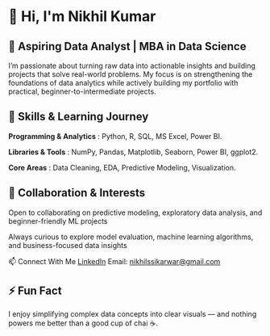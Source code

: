 # 👋 Hi, I'm Nikhil Kumar

## 🚀 Aspiring Data Analyst | MBA in Data Science

I’m passionate about turning raw data into actionable insights and building projects that solve real-world problems. My focus is on strengthening the foundations of data analytics while actively building my portfolio with practical, beginner-to-intermediate projects.

## 🔧 Skills & Learning Journey

**Programming & Analytics** : Python, R, SQL, MS Excel, Power BI.

**Libraries & Tools** : NumPy, Pandas, Matplotlib, Seaborn, Power BI, ggplot2.

**Core Areas** : Data Cleaning, EDA, Predictive Modeling, Visualization.

## 🤝 Collaboration & Interests
Open to collaborating on predictive modeling, exploratory data analysis, and beginner-friendly ML projects

Always curious to explore model evaluation, machine learning algorithms, and business-focused data insights

📫 Connect With Me
 [LinkedIn]((linkedin.com/in/nikhil-kumar-604529217/)) 
 Email: nikhilssikarwar@gmail.com

## ⚡ Fun Fact
I enjoy simplifying complex data concepts into clear visuals — and nothing powers me better than a good cup of chai ☕.




